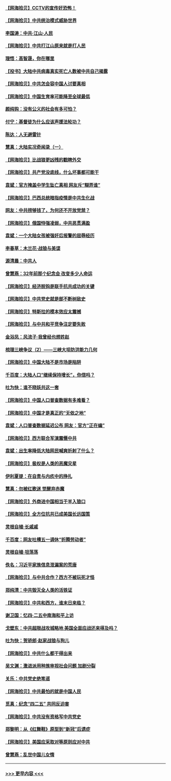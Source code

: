 #### [【网海拾贝】CCTV的宣传好恐怖！](../pages/nsc993/n12959984.md?t=05201201) 
#### [【网海拾贝】中共统治模式威胁世界](../pages/nsc993/n12957622.md?t=05201201) 
#### [李国涛：中共‧江山‧人民](../pages/nsc993/n12957502.md?t=05201201) 
#### [【网海拾贝】中共打江山原来就是打人民](../pages/nsc993/n12954345.md?t=05201201) 
#### [理悟：高智晟，你在哪里](../pages/nsc993/n12953115.md?t=05201201) 
#### [【投书】大陆中共病毒真实死亡人数被中共自己揭露](../pages/nsc993/n12953050.md?t=05201201) 
#### [【网海拾贝】中共怎会容中国人讨要真相](../pages/nsc993/n12952161.md?t=05201201) 
#### [【网海拾贝】中国生育率可能降至全球最低](../pages/nsc993/n12948793.md?t=05201201) 
#### [颜纯钩：没有公义的社会有多可怕？](../pages/nsc993/n12947626.md?t=05201201) 
#### [付宁：基督徒为什么应该声援法轮功？](../pages/nsc993/n12947233.md?t=05201201) 
#### [陈达：人无避雷针](../pages/nsc993/n12947098.md?t=05201201) 
#### [慧真：大陆实况奇闻录（一）](../pages/nsc993/n12945811.md?t=05201201) 
#### [【网海拾贝】比战狼更凶残的戳瞎外交](../pages/nsc993/n12945717.md?t=05201201) 
#### [【网海拾贝】共产党没底线，什么坏事都可能干](../pages/nsc993/n12942090.md?t=05201201) 
#### [袁斌：官方掩盖中学生坠亡真相 网友斥“糊弄谁”](../pages/nsc993/n12942029.md?t=05201201) 
#### [【网海拾贝】巴西总统暗指疫情是中共生化战](../pages/nsc993/n12938999.md?t=05201201) 
#### [网友：中共捞够钱了，为何还不开放党禁？](../pages/nsc993/n12938952.md?t=05201201) 
#### [【网海拾贝】俄国恃强凌弱，中共恶贯满盈](../pages/nsc993/n12936626.md?t=05201201) 
#### [袁斌：一个大陆女孩被强奸后报警的屈辱经历](../pages/nsc993/n12936547.md?t=05201201) 
#### [李春草：木兰花·战狼与美谍](../pages/nsc993/n12935995.md?t=05201201) 
#### [源清晨：中共人](../pages/nsc993/n12935589.md?t=05201201) 
#### [曾慧燕：32年前那个纪念会 改变多少人命运](../pages/nsc993/n12934233.md?t=05201201) 
#### [【网海拾贝】经济脱钩是联手抗共成功的关键](../pages/nsc993/n12934176.md?t=05201201) 
#### [【网海拾贝】中共党史就是部不断树敌史](../pages/nsc993/n12932844.md?t=05201201) 
#### [【网海拾贝】特斯拉的模本效应太震撼](../pages/nsc993/n12925626.md?t=05201201) 
#### [【网海拾贝】与中共和平竞争注定要失败](../pages/nsc993/n12923326.md?t=05201201) 
#### [金浴凤：风流子‧我曾经也想姓赵](../pages/nsc993/n12920911.md?t=05201201) 
#### [梳理三峡争议（2）——三峡大坝防洪能力几何](../pages/nsc993/n12920173.md?t=05201201) 
#### [【网海拾贝】中国大陆不是市场是陷阱](../pages/nsc993/n12920143.md?t=05201201) 
#### [千百度：大陆人口“继续保持增长”，你信吗？](../pages/nsc993/n12918946.md?t=05201201) 
#### [吐为快：谁不晓妖共这一套](../pages/nsc993/n12918941.md?t=05201201) 
#### [【网海拾贝】中国人口普查数据有多难看？](../pages/nsc993/n12917822.md?t=05201201) 
#### [【网海拾贝】中国才是真正的“无依之地”](../pages/nsc993/n12915845.md?t=05201201) 
#### [袁斌：人口普查数据延迟公布 网友：官方“正在编”](../pages/nsc993/n12915748.md?t=05201201) 
#### [【网海拾贝】西方联合军演震慑中共](../pages/nsc993/n12913466.md?t=05201201) 
#### [袁斌：出生率降低大陆网民喊爽折射了什么？](../pages/nsc993/n12913365.md?t=05201201) 
#### [【网海拾贝】极权是人类的恶魔灾星](../pages/nsc993/n12910697.md?t=05201201) 
#### [伊利夏提：在自责与内疚中的挣扎](../pages/nsc993/n12910493.md?t=05201201) 
#### [慧真：勿被红歌迷 觉醒弃赤魔](../pages/nsc993/n12910485.md?t=05201201) 
#### [【网海拾贝】外商进中国相当于羊入狼口](../pages/nsc993/n12908274.md?t=05201201) 
#### [【网海拾贝】全方位抗共已成美国长远国策](../pages/nsc993/n12906878.md?t=05201201) 
#### [灵根自植‧长戚戚](../pages/nsc993/n12905585.md?t=05201201) 
#### [千百度：网友吐槽五一调休“折腾劳动者”](../pages/nsc993/n12905934.md?t=05201201) 
#### [灵根自植‧坦荡荡](../pages/nsc993/n12905562.md?t=05201201) 
#### [佚名：习近平家族信息泄漏案的荒唐](../pages/nsc993/n12904705.md?t=05201201) 
#### [【网海拾贝】与中共合作？西方不被玩死才怪](../pages/nsc993/n12903873.md?t=05201201) 
#### [郑纯清：中共毁灭全人类的活铁证](../pages/nsc993/n12903785.md?t=05201201) 
#### [【网海拾贝】中共和西方，谁末日来临？](../pages/nsc993/n12903482.md?t=05201201) 
#### [谢卫国：忆四‧二五中南海和平上访](../pages/nsc993/n12902192.md?t=05201201) 
#### [戈壁东：中共超限战攻城略地 美国全面应战还来得及吗？](../pages/nsc993/n12902297.md?t=05201201) 
#### [吐为快：贺骄郎‧赵家战狼与狗儿](../pages/nsc993/n12902280.md?t=05201201) 
#### [【网海拾贝】中共什么都干得出来](../pages/nsc993/n12897500.md?t=05201201) 
#### [吴文渊：激进派用种族审视社会问题 加剧分裂](../pages/nsc993/n12893881.md?t=05201201) 
#### [关乐：中共党史绝笔谣](../pages/nsc993/n12897270.md?t=05201201) 
#### [【网海拾贝】中共最怕的就是中国人民](../pages/nsc993/n12894705.md?t=05201201) 
#### [觅真：纪念“四二五” 共同反迫害](../pages/nsc993/n12894553.md?t=05201201) 
#### [【网海拾贝】中共没有资格写中共党史](../pages/nsc993/n12892231.md?t=05201201) 
#### [郑黎明：从《红舞鞋》原型到“新冠”后遗症](../pages/nsc993/n12890469.md?t=05201201) 
#### [【网海拾贝】美国应采取对等原则应对中共](../pages/nsc993/n12889176.md?t=05201201) 
#### [曾慧燕：乱世中国儿女情](../pages/nsc993/n12887931.md?t=05201201) 

----
#### [ >>> 更早内容 <<< ](../indexes/nsc993-earlier.md)
